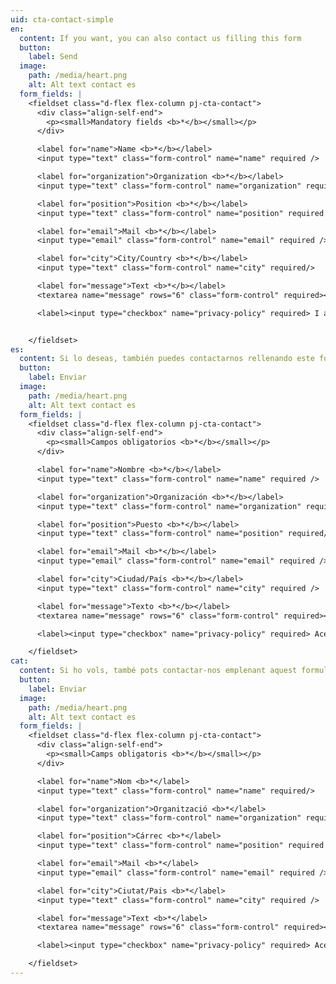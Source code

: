 ```yaml
---
uid: cta-contact-simple
en:
  content: If you want, you can also contact us filling this form
  button:
    label: Send
  image:
    path: /media/heart.png
    alt: Alt text contact es
  form_fields: |
    <fieldset class="d-flex flex-column pj-cta-contact">
      <div class="align-self-end">
        <p><small>Mandatory fields <b>*</b></small></p>
      </div>

      <label for="name">Name <b>*</b></label>
      <input type="text" class="form-control" name="name" required />

      <label for="organization">Organization <b>*</b></label>
      <input type="text" class="form-control" name="organization" required />

      <label for="position">Position <b>*</b></label>
      <input type="text" class="form-control" name="position" required />

      <label for="email">Mail <b>*</b></label>
      <input type="email" class="form-control" name="email" required />

      <label for="city">City/Country <b>*</b></label>
      <input type="text" class="form-control" name="city" required/>

      <label for="message">Text <b>*</b></label>
      <textarea name="message" rows="6" class="form-control" required></textarea>

      <label><input type="checkbox" name="privacy-policy" required> I accept the privacy policy</label>


    </fieldset>
es:
  content: Si lo deseas, también puedes contactarnos rellenando este formulario
  button:
    label: Enviar
  image:
    path: /media/heart.png
    alt: Alt text contact es
  form_fields: |
    <fieldset class="d-flex flex-column pj-cta-contact">
      <div class="align-self-end">
        <p><small>Campos obligatorios <b>*</b></small></p>
      </div>

      <label for="name">Nombre <b>*</b></label>
      <input type="text" class="form-control" name="name" required />

      <label for="organization">Organización <b>*</b></label>
      <input type="text" class="form-control" name="organization" required />

      <label for="position">Puesto <b>*</b></label>
      <input type="text" class="form-control" name="position" required/>

      <label for="email">Mail <b>*</b></label>
      <input type="email" class="form-control" name="email" required />

      <label for="city">Ciudad/País <b>*</b></label>
      <input type="text" class="form-control" name="city" required />

      <label for="message">Texto <b>*</b></label>
      <textarea name="message" rows="6" class="form-control" required></textarea>

      <label><input type="checkbox" name="privacy-policy" required> Acepto la política de privacidad</label>

    </fieldset>
cat:
  content: Si ho vols, també pots contactar-nos emplenant aquest formulari
  button:
    label: Enviar
  image:
    path: /media/heart.png
    alt: Alt text contact es
  form_fields: |
    <fieldset class="d-flex flex-column pj-cta-contact">
      <div class="align-self-end">
        <p><small>Camps obligatoris <b>*</b></small></p>
      </div>

      <label for="name">Nom <b>*</label>
      <input type="text" class="form-control" name="name" required/>

      <label for="organization">Organització <b>*</label>
      <input type="text" class="form-control" name="organization" required />

      <label for="position">Cárrec <b>*</label>
      <input type="text" class="form-control" name="position" required />

      <label for="email">Mail <b>*</label>
      <input type="email" class="form-control" name="email" required />

      <label for="city">Ciutat/Pais <b>*</label>
      <input type="text" class="form-control" name="city" required />

      <label for="message">Text <b>*</label>
      <textarea name="message" rows="6" class="form-control" required></textarea>

      <label><input type="checkbox" name="privacy-policy" required> Acepto la política de privacitat</label>

    </fieldset>
---
```

